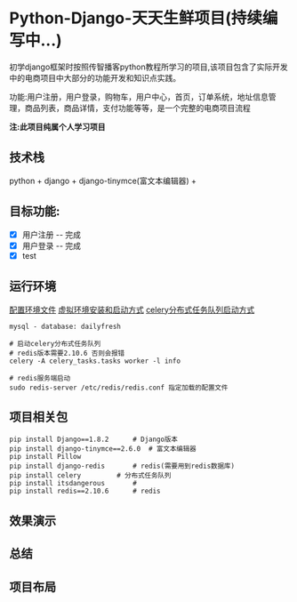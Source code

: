 # Python-Django-天天生鲜项目(持续编写中...)

初学django框架时按照传智播客python教程所学习的项目,该项目包含了实际开发中的电商项目中大部分的功能开发和知识点实践。

功能:用户注册，用户登录，购物车，用户中心，首页，订单系统，地址信息管理，商品列表，商品详情，支付功能等等，是一个完整的电商项目流程

__注:此项目纯属个人学习项目__

## 技术栈
python + django + django-tinymce(富文本编辑器) +

## 目标功能:
- [x] 用户注册 -- 完成
- [x] 用户登录 -- 完成
- [x] test 

## 运行环境
[配置环境文件](https://github.com/yuanwenq/dailyfresh/blob/dev/dailyfresh/settings.py)
[虚拟环境安装和启动方式]()
[celery分布式任务队列启动方式]()
```
mysql - database: dailyfresh

# 启动celery分布式任务队列
# redis版本需要2.10.6 否则会报错
celery -A celery_tasks.tasks worker -l info

# redis服务端启动
sudo redis-server /etc/redis/redis.conf 指定加载的配置文件

```
## 项目相关包
```
pip install Django==1.8.2 	   # Django版本
pip install django-tinymce==2.6.0  # 富文本编辑器
pip install Pillow
pip install django-redis	   # redis(需要用到redis数据库)
pip install celery		   # 分布式任务队列
pip install itsdangerous	   # 
pip install redis==2.10.6	   # redis
```

## 效果演示

## 总结

## 项目布局
